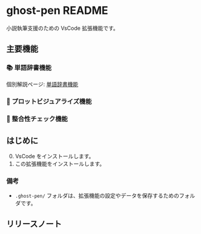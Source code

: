 # ghost-pen README

小説執筆支援のための VsCode 拡張機能です。

## 主要機能

### 📚 単語辞書機能

個別解説ページ: [単語辞書機能](feature_docs/DICTIONARY.md)

### 🌳 プロットビジュアライズ機能

### 🤗 整合性チェック機能

## はじめに

0. VsCode をインストールします。
1. この拡張機能をインストールします。

### 備考

- `.ghost-pen/` フォルダは、拡張機能の設定やデータを保存するためのフォルダです。

## リリースノート
